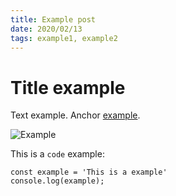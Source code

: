 ```yaml
---
title: Example post
date: 2020/02/13
tags: example1, example2
---
```


# Title example

Text example.
Anchor [example](/example).

![Example](../example.png)

This is a `code` example:

    const example = 'This is a example'
    console.log(example);
